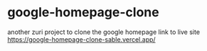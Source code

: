 # google-homepage-clone
another zuri project to clone the google homepage
link to live site
https://google-homepage-clone-sable.vercel.app/
